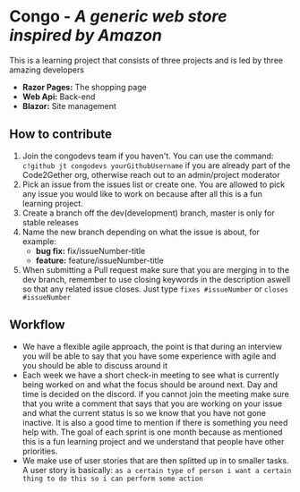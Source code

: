 # Congo - *A generic web store inspired by Amazon*
This is a learning project that consists of three projects and is led by three amazing developers
- **Razor Pages:** The shopping page
- **Web Api:** Back-end
- **Blazor:** Site management

## How to contribute
1. Join the congodevs team if you haven't. You can use the command: `c!github jt congodevs yourGithubUsername` if you are already part of the Code2Gether org, otherwise reach out to an admin/project moderator
2. Pick an issue from the issues list or create one. You are allowed to pick any issue you would like to work on because after all this is a fun learning project. 
3. Create a branch off the dev(development) branch, master is only for stable releases
4. Name the new branch depending on what the issue is about, for example:
   - **bug fix:** fix/issueNumber-title 
   - **feature:** feature/issueNumber-title
5. When submitting a Pull request make sure that you are merging in to the dev branch, remember to use closing keywords in the description aswell so that any related issue closes. Just type `fixes #issueNumber` or `closes #issueNumber`

## Workflow
- We have a flexible agile approach, the point is that during an interview you will be able to say that you have some experience with agile and you should be able to discuss around it
- Each week we have a short check-in meeting to see what is currently being worked on and what the focus should be around next. Day and time is decided on the discord. if you cannot join the meeting make sure that you write a comment that says that you are working on your issue and what the current status is so we know that you have not gone inactive. It is also a good time to mention if there is something you need help with. The goal of each sprint is one month because as mentioned this is a fun learning project and we understand that people have other priorities.
- We make use of user stories that are then splitted up in to smaller tasks. A user story is basically: `as a certain type of person i want a certain thing to do this so i can perform some action`
  
